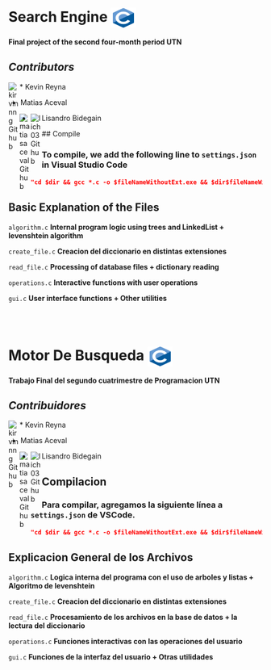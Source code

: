 
# Search Engine  <img align="center" alt="Fer-C" height="40" width="50" src="https://raw.githubusercontent.com/devicons/devicon/master/icons/c/c-original.svg">

**Final project of the second four-month period UTN**

## _Contributors_
<p>
* Kevin Reyna
  <a href="https://github.com/kirvinnng">
    <img align="left" alt="kirvinnng Github" width="22px"
      src="https://cdn.jsdelivr.net/npm/simple-icons@v3/icons/github.svg" />
  </a>
  
* Matias Aceval 
 <a href="https://github.com/matiasaceval">
    <img align="left" alt="matiasaceval Github" width="22px"
      src="https://cdn.jsdelivr.net/npm/simple-icons@v3/icons/github.svg" />
  </a>
  
* Lisandro Bidegain
  <a href="https://github.com/lich03">
    <img align="left" alt="lich03 Github" width="22px"
      src="https://cdn.jsdelivr.net/npm/simple-icons@v3/icons/github.svg" />
  </a>
</p>
## Compile

### To compile, we add the following line to `settings.json` in Visual Studio Code
```json
"cd $dir && gcc *.c -o $fileNameWithoutExt.exe && $dir$fileNameWithoutExt.exe"
```

## Basic Explanation of the Files
```algorithm.c```
**Internal program logic using trees and LinkedList + levenshtein algorithm**

```create_file.c```
**Creacion del diccionario en distintas extensiones** 

```read_file.c```
**Processing of database files + dictionary reading** 

```operations.c```
**Interactive functions with user operations** 

```gui.c```
**User interface functions + Other utilities** 


<br /><br />

# Motor De Busqueda <img align="center" alt="Fer-C" height="40" width="50" src="https://raw.githubusercontent.com/devicons/devicon/master/icons/c/c-original.svg">

**Trabajo Final del segundo cuatrimestre de Programacion UTN**

## _Contribuidores_
<p>
* Kevin Reyna
  <a href="https://github.com/kirvinnng">
    <img align="left" alt="kirvinnng Github" width="22px"
      src="https://cdn.jsdelivr.net/npm/simple-icons@v3/icons/github.svg" />
  </a>
  
* Matias Aceval 
 <a href="https://github.com/matiasaceval">
    <img align="left" alt="matiasaceval Github" width="22px"
      src="https://cdn.jsdelivr.net/npm/simple-icons@v3/icons/github.svg" />
  </a>
  
* Lisandro Bidegain
  <a href="https://github.com/lich03">
    <img align="left" alt="lich03 Github" width="22px"
      src="https://cdn.jsdelivr.net/npm/simple-icons@v3/icons/github.svg" />
  </a>
</p>

## Compilacion

### Para compilar, agregamos la siguiente línea a `settings.json` de VSCode.
```json
"cd $dir && gcc *.c -o $fileNameWithoutExt.exe && $dir$fileNameWithoutExt.exe"
```

## Explicacion General de los Archivos 
```algorithm.c```
**Logica interna del programa con el uso de arboles y listas + Algoritmo de levenshtein** 

```create_file.c```
**Creacion del diccionario en distintas extensiones** 

```read_file.c```
**Procesamiento de los archivos en la base de datos + la lectura del diccionario** 

```operations.c```
**Funciones interactivas con las operaciones del usuario** 

```gui.c```
**Funciones de la interfaz del usuario + Otras utilidades** 

